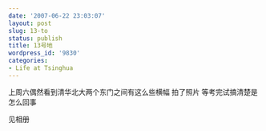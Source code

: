 ```yaml
---
date: '2007-06-22 23:03:07'
layout: post
slug: 13-to
status: publish
title: 13号地
wordpress_id: '9830'
categories:
- Life at Tsinghua
---
```


上周六偶然看到清华北大两个东门之间有这么些横幅 拍了照片 等考完试搞清楚是怎么回事


见相册
